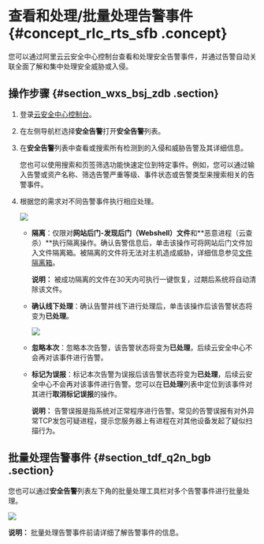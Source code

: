 # 查看和处理/批量处理告警事件 {#concept_rlc_rts_sfb .concept}

您可以通过阿里云云安全中心控制台查看和处理安全告警事件，并通过告警自动关联全面了解和集中处理安全威胁或入侵。

## 操作步骤 {#section_wxs_bsj_zdb .section}

1.  登录[云安全中心控制台](https://yundun.console.aliyun.com/?p=sas)。
2.  在左侧导航栏选择**安全告警**打开**安全告警**列表。
3.  在**安全告警**列表中查看或搜索所有检测到的入侵和威胁告警及其详细信息。

    您也可以使用搜索和页签筛选功能快速定位到特定事件。例如，您可以通过输入告警或资产名称、筛选告警严重等级、事件状态或告警类型来搜索相关的告警事件。

4.  根据您的需求对不同告警事件执行相应处理。

    ![](http://static-aliyun-doc.oss-cn-hangzhou.aliyuncs.com/assets/img/61174/155315245433907_zh-CN.png)

    -   **隔离**：仅限对**网站后门-发现后门（Webshell）文件**和**恶意进程（云查杀）**执行隔离操作。确认告警信息后，单击该操作可将网站后门文件加入文件隔离箱。被隔离的文件将无法对主机造成威胁，详细信息参见[文件隔离箱](intl.zh-CN/用户指南/安全告警/文件隔离箱.md#)。

        **说明：** 被成功隔离的文件在30天内可执行一键恢复，过期后系统将自动清除该文件。

    -   **确认线下处理**：确认告警并线下进行处理后，单击该操作后该告警状态将变为**已处理**。

        ![](http://static-aliyun-doc.oss-cn-hangzhou.aliyuncs.com/assets/img/61174/155315245435082_zh-CN.png)

    -   **忽略本次**：忽略本次告警，该告警状态将变为**已处理**，后续云安全中心不会再对该事件进行告警。
    -   **标记为误报**：标记本次告警为误报后该告警状态将变为**已处理**，后续云安全中心不会再对该事件进行告警。您可以在**已处理**列表中定位到该事件对其进行**取消标记误报**的操作。

        **说明：** 告警误报是指系统对正常程序进行告警。常见的告警误报有对外异常TCP发包可疑进程，提示您服务器上有进程在对其他设备发起了疑似扫描行为。


## 批量处理告警事件 {#section_tdf_q2n_bgb .section}

您也可以通过**安全告警**列表左下角的批量处理工具栏对多个告警事件进行批量处理。

![](http://static-aliyun-doc.oss-cn-hangzhou.aliyuncs.com/assets/img/61174/155315245433908_zh-CN.png)

**说明：** 批量处理告警事件前请详细了解告警事件的信息。

